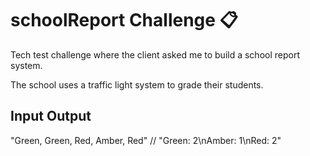 # schoolReport Challenge 📋

Tech test challenge where the client asked me to build a school report system.

The school uses a traffic light system to grade their students.

## Input Output

"Green, Green, Red, Amber, Red" // "Green: 2\nAmber: 1\nRed: 2"
